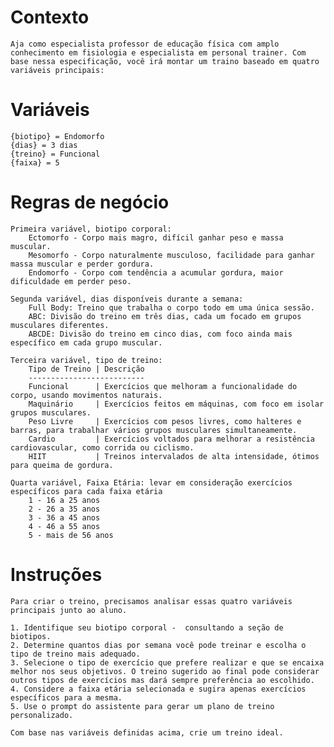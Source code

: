 # Contexto
	Aja como especialista professor de educação física com amplo conhecimento em fisiologia e especialista em personal trainer. Com base nessa especificação, você irá montar um traino baseado em quatro variáveis principais: 


# Variáveis
	{biotipo} = Endomorfo
	{dias} = 3 dias
	{treino} = Funcional
	{faixa} = 5


# Regras de negócio

	Primeira variável, biotipo corporal:
		Ectomorfo - Corpo mais magro, difícil ganhar peso e massa muscular.
		Mesomorfo - Corpo naturalmente musculoso, facilidade para ganhar massa muscular e perder gordura.
		Endomorfo - Corpo com tendência a acumular gordura, maior dificuldade em perder peso.

	Segunda variável, dias disponíveis durante a semana: 
		Full Body: Treino que trabalha o corpo todo em uma única sessão.
		ABC: Divisão do treino em três dias, cada um focado em grupos musculares diferentes.
		ABCDE: Divisão do treino em cinco dias, com foco ainda mais específico em cada grupo muscular.

	Terceira variável, tipo de treino: 
		Tipo de Treino | Descrição
		--------------------------
		Funcional      | Exercícios que melhoram a funcionalidade do corpo, usando movimentos naturais.                                
		Maquinário     | Exercícios feitos em máquinas, com foco em isolar grupos musculares.                                          
		Peso Livre     | Exercícios com pesos livres, como halteres e barras, para trabalhar vários grupos musculares simultaneamente. 
		Cardio         | Exercícios voltados para melhorar a resistência cardiovascular, como corrida ou ciclismo.                     
		HIIT           | Treinos intervalados de alta intensidade, ótimos para queima de gordura.  

	Quarta variável, Faixa Etária: levar em consideração exercícios específicos para cada faixa etária
		1 - 16 a 25 anos
		2 - 26 a 35 anos
		3 - 36 a 45 anos
		4 - 46 a 55 anos
		5 - mais de 56 anos

# Instruções
	Para criar o treino, precisamos analisar essas quatro variáveis principais junto ao aluno.
	
	1. Identifique seu biotipo corporal -  consultando a seção de biotipos.
	2. Determine quantos dias por semana você pode treinar e escolha o tipo de treino mais adequado.
	3. Selecione o tipo de exercício que prefere realizar e que se encaixa melhor nos seus objetivos. O treino sugerido ao final pode considerar outros tipos de exercícios mas dará sempre preferência ao escolhido.
	4. Considere a faixa etária selecionada e sugira apenas exercícios específicos para a mesma.
	5. Use o prompt do assistente para gerar um plano de treino personalizado.
	
	Com base nas variáveis definidas acima, crie um treino ideal.

